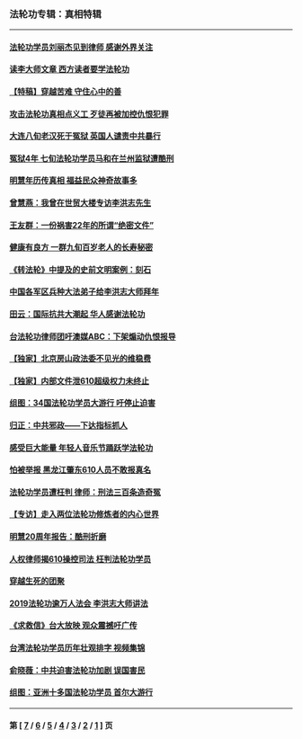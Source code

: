 ### 法轮功专辑：真相特辑
---
#### [法轮功学员刘丽杰见到律师 感谢外界关注](../../pages/nf4389/n13927012.md?03220430) 
#### [读李大师文章 西方读者要学法轮功](../../pages/nf4389/n13925142.md?03220430) 
#### [【特稿】穿越苦难 守住心中的善](../../pages/nf4389/n13784979.md?03220430) 
#### [攻击法轮功真相点义工 歹徒再被加控仇恨犯罪](../../pages/nf4389/n13601019.md?03220430) 
#### [大连八旬老汉死于冤狱 英国人谴责中共暴行](../../pages/nf4389/n13480118.md?03220430) 
#### [冤狱4年 七旬法轮功学员马和在兰州监狱遭酷刑](../../pages/nf4389/n13304688.md?03220430) 
#### [明慧年历传真相 福益民众神奇故事多](../../pages/nf4389/n13294545.md?03220430) 
#### [曾慧燕：我曾在世贸大楼专访李洪志先生](../../pages/nf4389/n12898729.md?03220430) 
#### [王友群：一份祸害22年的所谓“绝密文件”](../../pages/nf4389/n12871750.md?03220430) 
#### [健康有良方 一群九旬百岁老人的长寿秘密](../../pages/nf4389/n12847475.md?03220430) 
#### [《转法轮》中提及的史前文明案例：刻石](../../pages/nf4389/n12758577.md?03220430) 
#### [中国各军区兵种大法弟子给李洪志大师拜年](../../pages/nf4389/n12750047.md?03220430) 
#### [田云：国际抗共大潮起 华人感谢法轮功](../../pages/nf4389/n12357708.md?03220430) 
#### [台法轮功律师团吁澳媒ABC：下架煽动仇恨报导](../../pages/nf4389/n12279917.md?03220430) 
#### [【独家】北京房山政法委不见光的维稳费](../../pages/nf4389/n12031979.md?03220430) 
#### [【独家】内部文件泄610超级权力未终止](../../pages/nf4389/n12023895.md?03220430) 
#### [组图：34国法轮功学员大游行 吁停止迫害](../../pages/nf4389/n11492658.md?03220430) 
#### [归正：中共邪政——下达指标抓人](../../pages/nf4389/n11474770.md?03220430) 
#### [感受巨大能量 年轻人音乐节踊跃学法轮功](../../pages/nf4389/n11441981.md?03220430) 
#### [怕被举报 黑龙江肇东610人员不敢报真名](../../pages/nf4389/n11436499.md?03220430) 
#### [法轮功学员遭枉判 律师：刑法三百条造奇冤](../../pages/nf4389/n11433943.md?03220430) 
#### [【专访】走入两位法轮功修炼者的内心世界](../../pages/nf4389/n11415623.md?03220430) 
#### [明慧20周年报告：酷刑折磨](../../pages/nf4389/n11387954.md?03220430) 
#### [人权律师揭610操控司法 枉判法轮功学员](../../pages/nf4389/n11313370.md?03220430) 
#### [穿越生死的团聚](../../pages/nf4389/n11258922.md?03220430) 
#### [2019法轮功逾万人法会 李洪志大师讲法](../../pages/nf4389/n11265303.md?03220430) 
#### [《求救信》台大放映 观众震撼吁广传](../../pages/nf4389/n10922251.md?03220430) 
#### [台湾法轮功学员历年壮观排字 视频集锦](../../pages/nf4389/n10878789.md?03220430) 
#### [俞晓薇：中共迫害法轮功加剧 误国害民](../../pages/nf4389/n10859260.md?03220430) 
#### [组图：亚洲十多国法轮功学员 首尔大游行](../../pages/nf4389/n10781149.md?03220430) 

---
#### 第 [ [7](./7.md?03220430) / [6](./6.md?03220430) / [5](./5.md?03220430) / [4](./4.md?03220430) / [3](./3.md?03220430) / [2](./2.md?03220430) / [1](./1.md?03220430) ] 页
